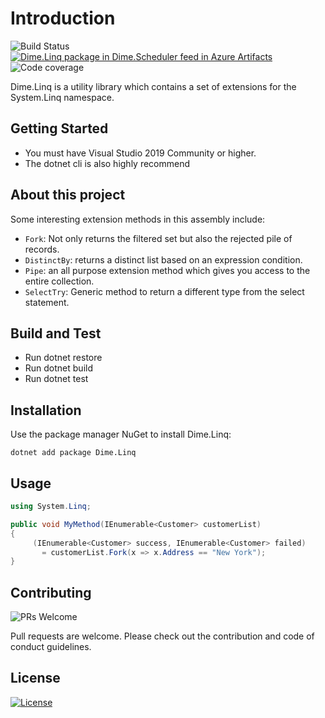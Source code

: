 # Introduction 

![Build Status](https://dev.azure.com/dimenicsbe/Utilities/_apis/build/status/dimenics.linq?branchName=master) [![Dime.Linq package in Dime.Scheduler feed in Azure Artifacts](https://feeds.dev.azure.com/dimenicsbe/_apis/public/Packaging/Feeds/a7b896fd-9cd8-4291-afe1-f223483d87f0/Packages/a4ea1a44-b4ee-49dd-ba2f-eff013a1c9ce/Badge)](https://dev.azure.com/dimenicsbe/Utilities/_packaging?_a=package&feed=a7b896fd-9cd8-4291-afe1-f223483d87f0&package=a4ea1a44-b4ee-49dd-ba2f-eff013a1c9ce&preferRelease=true) ![Code coverage](https://img.shields.io/azure-devops/coverage/dimenicsbe/Utilities/155/master)

Dime.Linq is a utility library which contains a set of extensions for the System.Linq namespace.

## Getting Started

- You must have Visual Studio 2019 Community or higher.
- The dotnet cli is also highly recommend

## About this project

Some interesting extension methods in this assembly include:

- `Fork`: Not only returns the filtered set but also the rejected pile of records.
- `DistinctBy`: returns a distinct list based on an expression condition.
- `Pipe`: an all purpose extension method which gives you access to the entire collection.
- `SelectTry`: Generic method to return a different type from the select statement.


## Build and Test

- Run dotnet restore
- Run dotnet build
- Run dotnet test

## Installation

Use the package manager NuGet to install Dime.Linq:

`dotnet add package Dime.Linq`

## Usage

``` csharp
using System.Linq;

public void MyMethod(IEnumerable<Customer> customerList)
{
     (IEnumerable<Customer> success, IEnumerable<Customer> failed)
       = customerList.Fork(x => x.Address == "New York");    
}
```

## Contributing

![PRs Welcome](https://img.shields.io/badge/PRs-welcome-brightgreen.svg?style=flat-square)

Pull requests are welcome. Please check out the contribution and code of conduct guidelines.

## License

[![License](http://img.shields.io/:license-mit-blue.svg?style=flat-square)](http://badges.mit-license.org)